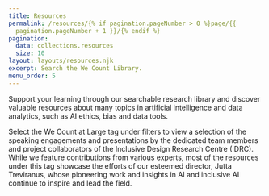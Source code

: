 ```yaml
---
title: Resources
permalink: /resources/{% if pagination.pageNumber > 0 %}page/{{
  pagination.pageNumber + 1 }}/{% endif %}
pagination:
  data: collections.resources
  size: 10
layout: layouts/resources.njk
excerpt: Search the We Count Library.
menu_order: 5
---
```

Support your learning through our searchable research library and discover valuable resources about many topics in artificial intelligence and data analytics, such as AI ethics, bias and data tools.

Select the We Count at Large tag under filters to view a selection of the speaking engagements and presentations by the dedicated team members and project collaborators of the Inclusive Design Research Centre (IDRC). While we feature contributions from various experts, most of the resources under this tag showcase the efforts of our esteemed director, Jutta Treviranus, whose pioneering work and insights in AI and inclusive AI continue to inspire and lead the field.
